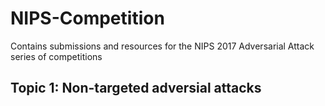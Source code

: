 # NIPS-Competition

Contains submissions and resources for the NIPS 2017 Adversarial Attack series of competitions

## Topic 1: Non-targeted adversial attacks
